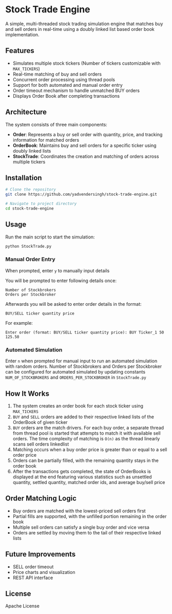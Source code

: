 # Stock Trade Engine

A simple, multi-threaded stock trading simulation engine that matches buy and sell orders in real-time using a doubly linked list based order book implementation.

## Features

- Simulates multiple stock tickers (Number of tickers customizable with `MAX_TICKERS`)
- Real-time matching of buy and sell orders
- Concurrent order processing using thread pools
- Support for both automated and manual order entry
- Order timeout mechanism to handle unmatched BUY orders
- Displays Order Book after completing transactions

## Architecture

The system consists of three main components:

- **Order**: Represents a buy or sell order with quantity, price, and tracking information for matched orders
- **OrderBook**: Maintains buy and sell orders for a specific ticker using doubly linked lists
- **StockTrade**: Coordinates the creation and matching of orders across multiple tickers

## Installation

```bash
# Clone the repository
git clone https://github.com/yadvendersingh/stock-trade-engine.git

# Navigate to project directory
cd stock-trade-engine
```

## Usage

Run the main script to start the simulation:

```bash
python StockTrade.py
```

### Manual Order Entry
When prompted, enter `y` to manually input details 

You will be prompted to enter following details once:
```
Number of Stockbrokers
Orders per Stockbroker
```

Afterwards you will be asked to enter order details in the format:
```
BUY/SELL ticker quantity price
```

For example:
```
Enter order (format: BUY/SELL ticker quantity price): BUY Ticker_1 50 125.50
```

### Automated Simulation
Enter `n` when prompted for manual input to run an automated simulation with random orders.
Number of Stockbrokers and Orders per Stockbroker can be configured for automated simulated by updating constants `NUM_OF_STOCKBROKERS` and `ORDERS_PER_STOCKBROKER` in `StockTrade.py`

## How It Works

1. The system creates an order book for each stock ticker using `MAX_TICKERS`
2. `BUY` and `SELL` orders are added to their respective linked lists of the OrderBook of given ticker
3. `BUY` orders are the match drivers. For each buy order, a separate thread from thread pool is started that attempts to match it with available sell orders. The time complexity of matching is `O(n)` as the thread linearly scans sell orders linkedlist
4. Matching occurs when a buy order price is greater than or equal to a sell order price
5. Orders can be partially filled, with the remaining quantity stays in the order book
6. After the transactions gets completed, the state of OrderBooks is displayed at the end featuring various statistics such as unsettled quantity, settled quantity, matched order ids, and average buy/sell price

## Order Matching Logic

- Buy orders are matched with the lowest-priced sell orders first
- Partial fills are supported, with the unfilled portion remaining in the order book
- Multiple sell orders can satisfy a single buy order and vice versa
- Orders are settled by moving them to the tail of their respective linked lists

## Future Improvements

- SELL order timeout
- Price charts and visualization
- REST API interface

## License

Apache License